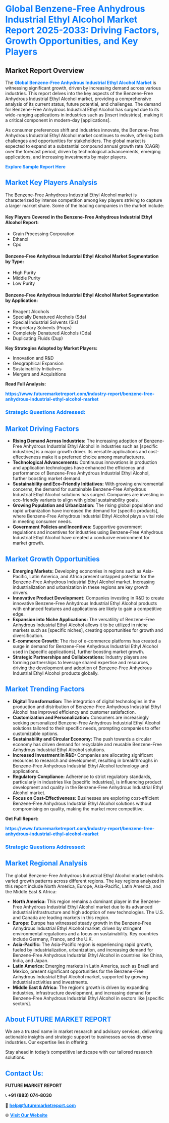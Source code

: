 <h1 style="color: #007BFF;">Global Benzene-Free Anhydrous Industrial Ethyl Alcohol Market Report 2025-2033: Driving Factors, Growth Opportunities, and Key Players</h1>

<section id="overview">
<h2>Market Report Overview</h2>
<p>The <a href="https://www.futuremarketreport.com/industry-report/benzene-free-anhydrous-industrial-ethyl-alcohol-market" style="color: #007BFF; text-decoration: none;"><strong>Global Benzene-Free Anhydrous Industrial Ethyl Alcohol Market</strong></a> is witnessing significant growth, driven by increasing demand across various industries. This report delves into the key aspects of the Benzene-Free Anhydrous Industrial Ethyl Alcohol market, providing a comprehensive analysis of its current status, future potential, and challenges. The demand for Benzene-Free Anhydrous Industrial Ethyl Alcohol has surged due to its wide-ranging applications in industries such as [insert industries], making it a critical component in modern-day [applications].</p>
<p>As consumer preferences shift and industries innovate, the Benzene-Free Anhydrous Industrial Ethyl Alcohol market continues to evolve, offering both challenges and opportunities for stakeholders. The global market is expected to expand at a substantial compound annual growth rate (CAGR) over the forecast period, driven by technological advancements, emerging applications, and increasing investments by major players.</p>
</section>

<section id="overview">
<p><a href="https://www.futuremarketreport.com/request-sample/reportId=30084" style="color: #007BFF; text-decoration: none;"><strong>Explore Sample Report Here</strong></a></p>
</section>

<section id="key-players">
<h2 style="color: #007BFF;">Market Key Players Analysis</h2>
<p>The Benzene-Free Anhydrous Industrial Ethyl Alcohol market is characterized by intense competition among key players striving to capture a larger market share. Some of the leading companies in the market include:</p>
<h4>Key Players Covered in the Benzene-Free Anhydrous Industrial Ethyl Alcohol Report:</h4>
<ul><li>Grain Processing Corporation</li><li>Ethanol</li><li>Cpc</li></ul>
<h4>Benzene-Free Anhydrous Industrial Ethyl Alcohol Market Segmentation by Type:</h4>
<ul><li>High Purity</li><li>Middle Purity</li><li>Low Purity</li></ul>

<h4>Benzene-Free Anhydrous Industrial Ethyl Alcohol Market Segmentation by Application:</h4>
<ul><li>Reagent Alcohols</li><li>Specially Denatured Alcohols (Sda)</li><li>Special Industrial Solvents (Sis)</li><li>Proprietary Solvents (Props)</li><li>Completely Denatured Alcohols (Cda)</li><li>Duplicating Fluids (Dup)</li></ul>
<p><strong>Key Strategies Adopted by Market Players:</strong></p>
<ul>
<li>Innovation and R&D</li>
<li>Geographical Expansion</li>
<li>Sustainability Initiatives</li>
<li>Mergers and Acquisitions</li>
</ul>
</section>

<section>
<p><strong>Read Full Analysis: </strong></p><a href="https://www.futuremarketreport.com/industry-report/benzene-free-anhydrous-industrial-ethyl-alcohol-market" style="color: #007BFF; text-decoration: none;"><strong>https://www.futuremarketreport.com/industry-report/benzene-free-anhydrous-industrial-ethyl-alcohol-market</strong></a>
<h3 style="color: #007BFF;">Strategic Questions Addressed:</h3>
</section>

<section id="driving-factors">
<h2 style="color: #007BFF;">Market Driving Factors</h2>
<ul>
<li><strong>Rising Demand Across Industries:</strong> The increasing adoption of Benzene-Free Anhydrous Industrial Ethyl Alcohol in industries such as [specific industries] is a major growth driver. Its versatile applications and cost-effectiveness make it a preferred choice among manufacturers.</li>
<li><strong>Technological Advancements:</strong> Continuous innovations in production and application technologies have enhanced the efficiency and performance of Benzene-Free Anhydrous Industrial Ethyl Alcohol, further boosting market demand.</li>
<li><strong>Sustainability and Eco-Friendly Initiatives:</strong> With growing environmental concerns, the demand for sustainable Benzene-Free Anhydrous Industrial Ethyl Alcohol solutions has surged. Companies are investing in eco-friendly variants to align with global sustainability goals.</li>
<li><strong>Growing Population and Urbanization:</strong> The rising global population and rapid urbanization have increased the demand for [specific products], where Benzene-Free Anhydrous Industrial Ethyl Alcohol plays a vital role in meeting consumer needs.</li>
<li><strong>Government Policies and Incentives:</strong> Supportive government regulations and incentives for industries using Benzene-Free Anhydrous Industrial Ethyl Alcohol have created a conducive environment for market growth.</li>
</ul>
</section>

<section id="growth-opportunities">
<h2 style="color: #007BFF;">Market Growth Opportunities</h2>
<ul>
<li><strong>Emerging Markets:</strong> Developing economies in regions such as Asia-Pacific, Latin America, and Africa present untapped potential for the Benzene-Free Anhydrous Industrial Ethyl Alcohol market. Increasing industrialization and urbanization in these regions are key growth drivers.</li>
<li><strong>Innovative Product Development:</strong> Companies investing in R&D to create innovative Benzene-Free Anhydrous Industrial Ethyl Alcohol products with enhanced features and applications are likely to gain a competitive edge.</li>
<li><strong>Expansion into Niche Applications:</strong> The versatility of Benzene-Free Anhydrous Industrial Ethyl Alcohol allows it to be utilized in niche markets such as [specific niches], creating opportunities for growth and diversification.</li>
<li><strong>E-commerce Growth:</strong> The rise of e-commerce platforms has created a surge in demand for Benzene-Free Anhydrous Industrial Ethyl Alcohol used in [specific applications], further boosting market growth.</li>
<li><strong>Strategic Partnerships and Collaborations:</strong> Industry players are forming partnerships to leverage shared expertise and resources, driving the development and adoption of Benzene-Free Anhydrous Industrial Ethyl Alcohol products globally.</li>
</ul>
</section>

<section id="trending-factors">
<h2 style="color: #007BFF;">Market Trending Factors</h2>
<ul>
<li><strong>Digital Transformation:</strong> The integration of digital technologies in the production and distribution of Benzene-Free Anhydrous Industrial Ethyl Alcohol has improved efficiency and customer satisfaction.</li>
<li><strong>Customization and Personalization:</strong> Consumers are increasingly seeking personalized Benzene-Free Anhydrous Industrial Ethyl Alcohol solutions tailored to their specific needs, prompting companies to offer customizable options.</li>
<li><strong>Sustainability and Circular Economy:</strong> The push towards a circular economy has driven demand for recyclable and reusable Benzene-Free Anhydrous Industrial Ethyl Alcohol solutions.</li>
<li><strong>Increased Investment in R&D:</strong> Companies are allocating significant resources to research and development, resulting in breakthroughs in Benzene-Free Anhydrous Industrial Ethyl Alcohol technology and applications.</li>
<li><strong>Regulatory Compliance:</strong> Adherence to strict regulatory standards, particularly in industries like [specific industries], is influencing product development and quality in the Benzene-Free Anhydrous Industrial Ethyl Alcohol market.</li>
<li><strong>Focus on Cost-Effectiveness:</strong> Businesses are exploring cost-efficient Benzene-Free Anhydrous Industrial Ethyl Alcohol solutions without compromising on quality, making the market more competitive.</li>
</ul>
</section>

<section>
<p><strong>Get Full Report: </strong></p><a href="https://www.futuremarketreport.com/industry-report/benzene-free-anhydrous-industrial-ethyl-alcohol-market" style="color: #007BFF; text-decoration: none;"><strong>https://www.futuremarketreport.com/industry-report/benzene-free-anhydrous-industrial-ethyl-alcohol-market</strong></a>
<h3 style="color: #007BFF;">Strategic Questions Addressed:</h3>
</section>


<section id="regional-analysis">
<h2 style="color: #007BFF;">Market Regional Analysis</h2>
<p>The global Benzene-Free Anhydrous Industrial Ethyl Alcohol market exhibits varied growth patterns across different regions. The key regions analyzed in this report include North America, Europe, Asia-Pacific, Latin America, and the Middle East & Africa:</p>
<ul>
<li><strong>North America:</strong> This region remains a dominant player in the Benzene-Free Anhydrous Industrial Ethyl Alcohol market due to its advanced industrial infrastructure and high adoption of new technologies. The U.S. and Canada are leading markets in this region.</li>
<li><strong>Europe:</strong> Europe has witnessed steady growth in the Benzene-Free Anhydrous Industrial Ethyl Alcohol market, driven by stringent environmental regulations and a focus on sustainability. Key countries include Germany, France, and the U.K.</li>
<li><strong>Asia-Pacific:</strong> The Asia-Pacific region is experiencing rapid growth, fueled by industrialization, urbanization, and increasing demand for Benzene-Free Anhydrous Industrial Ethyl Alcohol in countries like China, India, and Japan.</li>
<li><strong>Latin America:</strong> Emerging markets in Latin America, such as Brazil and Mexico, present significant opportunities for the Benzene-Free Anhydrous Industrial Ethyl Alcohol market, supported by growing industrial activities and investments.</li>
<li><strong>Middle East & Africa:</strong> The region’s growth is driven by expanding industries, infrastructure development, and increasing demand for Benzene-Free Anhydrous Industrial Ethyl Alcohol in sectors like [specific sectors].</li>
</ul>
</section>

<footer>
<h2 style="color: #007BFF;">About FUTURE MARKET REPORT</h2>
<p>We are a trusted name in market research and advisory services, delivering actionable insights and strategic support to businesses across diverse industries. Our expertise lies in offering:</p>

<p>Stay ahead in today’s competitive landscape with our tailored research solutions.</p>

<h2 style="color: #007BFF;">Contact Us:</h2>
<p><strong>FUTURE MARKET REPORT</strong></p>
<p>📞 <strong>+91 (883) 074-8030</strong></p>
<p>📧 <strong><a href="mailto:help@futuremarketreport.com" style="color: #007BFF;">help@futuremarketreport.com</a></strong></p>
<p>🌐 <strong><a href="https://www.futuremarketreport.com/" style="color: #007BFF;">Visit Our Website</a></strong></p>
</footer>
